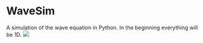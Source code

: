 # WaveSim
A simulation of the wave equation in Python. In the beginning everything will be 1D.
<img src="https://render.githubusercontent.com/render/math?math=e^{i \pi}=-1">
